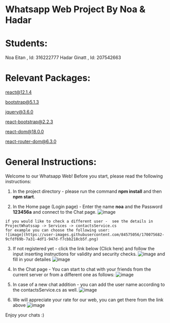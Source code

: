 # Whatsapp Web Project By Noa & Hadar

 # Students:
   Noa Eitan , Id: 316222777
   Hadar Ginatt , Id: 207542663
    
   # Relevant Packages:
   
   react@12.1.4
   
   bootstrap@5.1.3
   
   jquery@3.6.0
   
   react-bootstrap@2.2.3
   
   react-dom@18.0.0
   
   react-router-dom@6.3.0

        
        
   # General Instructions:
   
   Welcome to our Whatsapp Web!
   Before you start, please read the following instructions:
   
   1. In the project directory - please run the command **npm install** and then **npm start**.
   
   2. In the Home page (Login page) - Enter the name **noa** and the Password **123456a** and connect to the Chat page.
   ![image](https://user-images.githubusercontent.com/84575056/170075227-046a9893-4928-4ffd-a385-aa6717d2f81d.png)

    if you would like to check a different user -  see the details in  ProjectWhatssap -> Services -> contactsService.cs
    for example you can choose the following user:
    ![image](https://user-images.githubusercontent.com/84575056/170075682-9cfdf69b-7a31-4df1-947d-f7cbb218cb5f.png)

      
   3. If not registered yet - click the link below (Click here) and follow the input inserting instructions for validity and security checks.
   ![image](https://user-images.githubusercontent.com/84575056/170075825-d151c600-b070-4525-94c8-44c9e42febba.png)
   and fill in your detailes
   ![image](https://user-images.githubusercontent.com/84575056/170077258-17d1a212-5ce4-47dc-b2de-0df2aeecb7c1.png)


   5. In the Chat page - You can start to chat with your friends from the current server or from a different one as follows:
  ![image](https://user-images.githubusercontent.com/84575056/170076344-db579554-d4fa-400c-975d-b6100b1423fa.png)

   
   6. In case of a new chat addition - you can add the user name according to the  contactsService.cs as well.
  ![image](https://user-images.githubusercontent.com/84575056/170076980-06943ae5-b8b5-44d1-a990-e3d4edf21d0d.png)
  
  7. We will appreciate your rate for our web, you can get there from the link above
  ![image](https://user-images.githubusercontent.com/84575056/170077689-4dc1cc07-48b6-4386-ad4a-0cf19331e93f.png)

   
   Enjoy your chats :)
   
   
       
  
  
